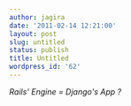 ```yaml
---
author: jagira
date: '2011-02-14 12:21:00'
layout: post
slug: untitled
status: publish
title: Untitled
wordpress_id: '62'
---
```


*Rails' Engine = Django's App ?*



